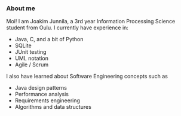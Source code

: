 ### About me

Moi! I am Joakim Junnila, a 3rd year Information Processing Science student from Oulu. I currently have experience in: 
- Java, C, and a bit of Python
- SQLite
- JUnit testing
- UML notation
- Agile / Scrum

I also have learned about Software Engineering concepts such as 
- Java design patterns
- Performance analysis
- Requirements engineering
- Algorithms and data structures

<!--
**jjunnila/jjunnila** is a ✨ _special_ ✨ repository because its `README.md` (this file) appears on your GitHub profile.

Here are some ideas to get you started:

- 🔭 I’m currently working on ...
- 🌱 I’m currently learning ...
- 👯 I’m looking to collaborate on ...
- 🤔 I’m looking for help with ...
- 💬 Ask me about ...
- 📫 How to reach me: ...
- 😄 Pronouns: ...
- ⚡ Fun fact: ...
-->
